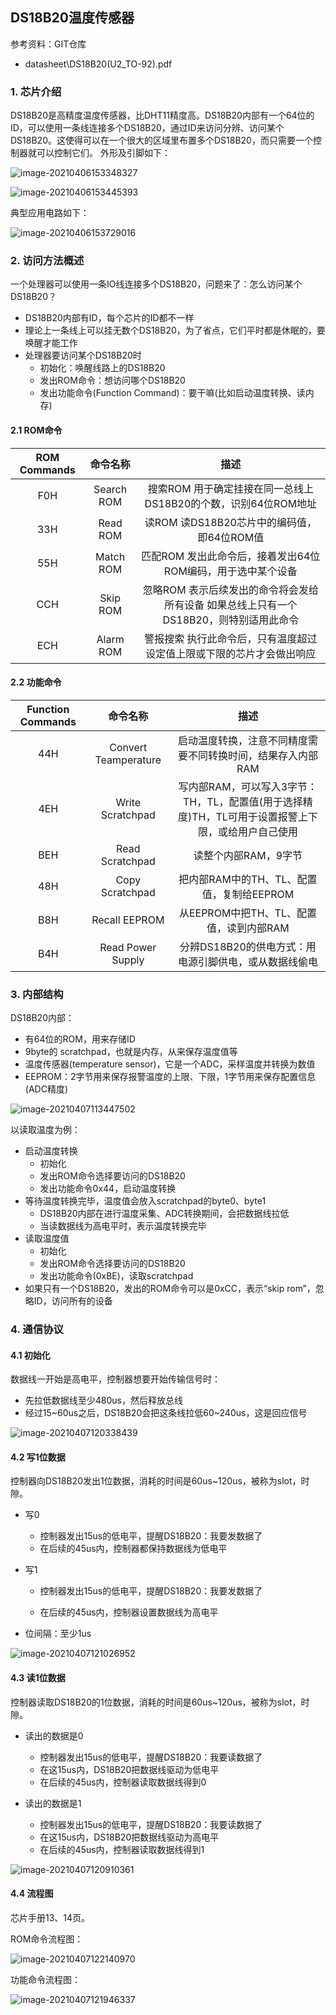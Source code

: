 ## DS18B20温度传感器

参考资料：GIT仓库

* datasheet\DS18B20(U2_TO-92).pdf

### 1. 芯片介绍

DS18B20是高精度温度传感器，比DHT11精度高。DS18B20内部有一个64位的ID，可以使用一条线连接多个DS18B20，通过ID来访问分辨、访问某个DS18B20。这使得可以在一个很大的区域里布置多个DS18B20，而只需要一个控制器就可以控制它们。
外形及引脚如下：

![image-20210406153348327](pic/03_one_wire/12_ds18b20_pic.png)



![image-20210406153445393](pic/03_one_wire/13_ds18b20_pin.png)



典型应用电路如下：

![image-20210406153729016](pic/03_one_wire/14_ds18b20_sch.png)



### 2. 访问方法概述

一个处理器可以使用一条IO线连接多个DS18B20，问题来了：怎么访问某个DS18B20？

* DS18B20内部有ID，每个芯片的ID都不一样
* 理论上一条线上可以挂无数个DS18B20，为了省点，它们平时都是休眠的，要唤醒才能工作
* 处理器要访问某个DS18B20时
  * 初始化：唤醒线路上的DS18B20
  * 发出ROM命令：想访问哪个DS18B20
  * 发出功能命令(Function Command)：要干嘛(比如启动温度转换、读内存)

#### 2.1 ROM命令

| ROM Commands |  命令名称  |                             描述                             |
| :----------: | :--------: | :----------------------------------------------------------: |
|     F0H      | Search ROM | 搜索ROM 用于确定挂接在同一总线上DS18B20的个数，识别64位ROM地址 |
|     33H      |  Read ROM  |          读ROM 读DS18B20芯片中的编码值，即64位ROM值          |
|     55H      | Match ROM  | 匹配ROM 发出此命令后，接着发出64位ROM编码，用于选中某个设备  |
|     CCH      |  Skip ROM  | 忽略ROM 表示后续发出的命令将会发给所有设备 如果总线上只有一个DS18B20，则特别适用此命令 |
|     ECH      | Alarm ROM  | 警报搜索 执行此命令后，只有温度超过设定值上限或下限的芯片才会做出响应 |

#### 2.2 功能命令

| Function Commands |       命令名称       |                             描述                             |
| :---------------: | :------------------: | :----------------------------------------------------------: |
|        44H        | Convert Teamperature | 启动温度转换，注意不同精度需要不同转换时间，结果存入内部RAM  |
|        4EH        |   Write Scratchpad   | 写内部RAM，可以写入3字节：TH，TL，配置值(用于选择精度)TH，TL可用于设置报警上下限，或给用户自己使用 |
|        BEH        |   Read Scratchpad    |                     读整个内部RAM，9字节                     |
|        48H        |   Copy Scratchpad    |          把内部RAM中的TH、TL、配置值，复制给EEPROM           |
|        B8H        |    Recall EEPROM     |           从EEPROM中把TH、TL、配置值，读到内部RAM            |
|        B4H        |  Read Power Supply   |    分辨DS18B20的供电方式：用电源引脚供电，或从数据线偷电     |



### 3. 内部结构

DS18B20内部：

* 有64位的ROM，用来存储ID
* 9byte的 scratchpad，也就是内存，从来保存温度值等
* 温度传感器(temperature sensor)，它是一个ADC，采样温度并转换为数值
* EEPROM：2字节用来保存报警温度的上限、下限，1字节用来保存配置信息(ADC精度)

![image-20210407113447502](pic/03_one_wire/15_ds18b20_block.png)

以读取温度为例：

* 启动温度转换
  * 初始化
  * 发出ROM命令选择要访问的DS18B20
  * 发出功能命令0x44，启动温度转换
* 等待温度转换完毕，温度值会放入scratchpad的byte0、byte1
  * DS18B20内部在进行温度采集、ADC转换期间，会把数据线拉低
  * 当读数据线为高电平时，表示温度转换完毕
* 读取温度值
  * 初始化
  * 发出ROM命令选择要访问的DS18B20
  * 发出功能命令(0xBE)，读取scratchpad
* 如果只有一个DS18B20，发出的ROM命令可以是0xCC，表示“skip rom”，忽略ID，访问所有的设备



### 4. 通信协议

#### 4.1 初始化

数据线一开始是高电平，控制器想要开始传输信号时：

* 先拉低数据线至少480us，然后释放总线
* 经过15~60us之后，DS18B20会把这条线拉低60~240us，这是回应信号

![image-20210407120338439](pic/03_one_wire/16_ds18b20_initialize.png)



#### 4.2 写1位数据

控制器向DS18B20发出1位数据，消耗的时间是60us~120us，被称为slot，时隙。

* 写0

  * 控制器发出15us的低电平，提醒DS18B20：我要发数据了
  * 在后续的45us内，控制器都保持数据线为低电平

* 写1

  * 控制器发出15us的低电平，提醒DS18B20：我要发数据了

  * 在后续的45us内，控制器设置数据线为高电平

* 位间隔：至少1us

  

![image-20210407121026952](pic/03_one_wire/17_ds18b20_write_1bit.png)

#### 4.3 读1位数据

控制器读取DS18B20的1位数据，消耗的时间是60us~120us，被称为slot，时隙。

* 读出的数据是0

  * 控制器发出15us的低电平，提醒DS18B20：我要读数据了
  * 在这15us内，DS18B20把数据线驱动为低电平
  * 在后续的45us内，控制器读取数据线得到0

* 读出的数据是1

  * 控制器发出15us的低电平，提醒DS18B20：我要读数据了
  * 在这15us内，DS18B20把数据线驱动为高电平
  * 在后续的45us内，控制器读取数据线得到1

  

![image-20210407120910361](pic/03_one_wire/18_ds18b20_read_1bit.png)

#### 4.4 流程图

芯片手册13、14页。

ROM命令流程图：

![image-20210407122140970](pic/03_one_wire/19_ds18b20_rom_command_flowchart.png)



功能命令流程图：

![image-20210407121946337](pic/03_one_wire/20_ds18b20_function_flowchart.png)